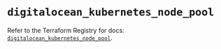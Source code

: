 # `digitalocean_kubernetes_node_pool`

Refer to the Terraform Registry for docs: [`digitalocean_kubernetes_node_pool`](https://registry.terraform.io/providers/digitalocean/digitalocean/2.44.0/docs/resources/kubernetes_node_pool).
